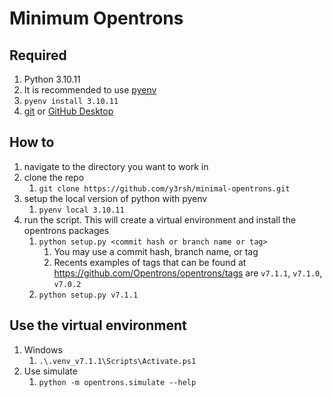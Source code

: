 # Minimum Opentrons

## Required

1. Python 3.10.11
  1. It is recommended to use [pyenv](https://github.com/pyenv/pyenv)
  1. `pyenv install 3.10.11`
1. [git](https://git-scm.com/) or [GitHub Desktop](https://desktop.github.com/)

## How to

1. navigate to the directory you want to work in
1. clone the repo
    1. `git clone https://github.com/y3rsh/minimal-opentrons.git`
1. setup the local version of python with pyenv
    1. `pyenv local 3.10.11`
1. run the script.  This will create a virtual environment and install the opentrons packages
    1. `python setup.py <commit hash or branch name or tag>`
        1. You may use a commit hash, branch name, or tag
        1. Recents examples of tags that can be found at <https://github.com/Opentrons/opentrons/tags> are `v7.1.1`, `v7.1.0`, `v7.0.2`
    1. `python setup.py v7.1.1`

## Use the virtual environment

1. Windows
    1. `.\.venv_v7.1.1\Scripts\Activate.ps1`
2. Use simulate
    1. `python -m opentrons.simulate --help`
